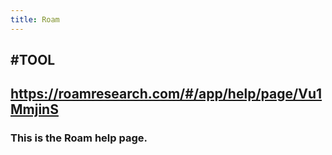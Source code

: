 ```yaml
---
title: Roam
---
```


## #TOOL

## https://roamresearch.com/#/app/help/page/Vu1MmjinS
### This is the Roam help page.
